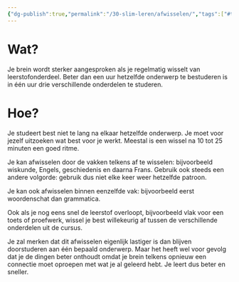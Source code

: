```yaml
---
{"dg-publish":true,"permalink":"/30-slim-leren/afwisselen/","tags":["#topic"],"created":"2025-03-04T18:44:51.561+01:00","updated":"2025-03-21T19:48:34.273+01:00"}
---
```


# Wat?

Je brein wordt sterker aangesproken als je regelmatig wisselt van leerstofonderdeel. Beter dan een uur hetzelfde onderwerp te bestuderen is in één uur drie verschillende onderdelen te studeren. 
# Hoe?

Je studeert best niet te lang na elkaar hetzelfde onderwerp. Je moet voor jezelf uitzoeken wat best voor je werkt. Meestal is een wissel na 10 tot 25 minuten een goed ritme. 

Je kan afwisselen door de vakken telkens af te wisselen: bijvoorbeeld wiskunde, Engels, geschiedenis en daarna Frans. Gebruik ook steeds een andere volgorde: gebruik dus niet elke keer weer hetzelfde patroon.

Je kan ook afwisselen binnen eenzelfde vak:  bijvoorbeeld eerst woordenschat dan grammatica.

Ook als je nog eens snel de leerstof overloopt, bijvoorbeeld vlak voor een toets of proefwerk, wissel je best willekeurig af tussen de verschillende onderdelen uit de cursus.

Je zal merken dat dit afwisselen eigenlijk lastiger is dan blijven doorstuderen aan één bepaald onderwerp. Maar het heeft wel voor gevolg dat je de dingen beter onthoudt omdat je brein telkens opnieuw een connectie moet oproepen met wat je al geleerd hebt. Je leert dus beter en sneller.
